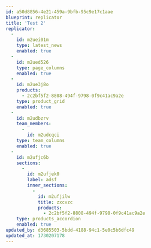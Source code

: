```yaml
---
id: a50d8856-4e21-459a-9bfb-95c9e17c1aae
blueprint: replicator
title: 'Test 2'
replicator:
  -
    id: m2uei01m
    type: latest_news
    enabled: true
  -
    id: m2ued526
    type: page_columns
    enabled: true
  -
    id: m2ue3j8o
    products:
      - 2c2bf5f2-8808-494f-9798-0f9c41ac9a2e
    type: product_grid
    enabled: true
  -
    id: m2udbzrv
    team_members:
      -
        id: m2udcqci
    type: team_columns
    enabled: true
  -
    id: m2ufjc6b
    sections:
      -
        id: m2ufjek0
        label: adsf
        inner_sections:
          -
            id: m2ufjilw
            title: zxcvzc
            products:
              - 2c2bf5f2-8808-494f-9798-0f9c41ac9a2e
    type: products_accordion
    enabled: true
updated_by: d3685503-5bdd-4188-94c1-5e0c5b6dfc49
updated_at: 1730207178
---
```

